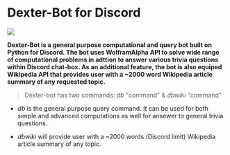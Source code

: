 # Dexter-Bot for Discord
![](https://i.imgur.com/GiUNrta.jpg)

**Dexter-Bot is a general purpose computational and query bot built on Python for Discord. The bot uses WolframAlpha API to solve wide range of computational problems in adttion to answer various trivia questions within Discord chat-box. As an additional feature, the bot is also equiped Wikipedia API that provides user with a ~2000 word Wikipedia article summary of any requested topic.**

>Dexter-bot has two commands: 
$db$ "command" &
$dbwiki$ "command"

- $db$ is the general purpose query command. It can be used for both simple and advanced computations as well for ansewer to general trivia questions. 

- $dbwiki$ will provide user with a ~2000 words (Discord limit) Wikipedia article summary of any topic.
